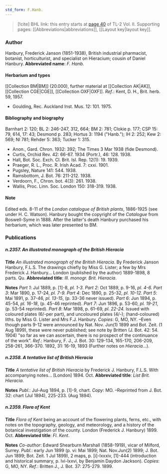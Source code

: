 ```yaml
---
std_form: F.Hanb.
---
```


> [!cite] BHL link: this entry starts at [page 40](https://www.biodiversitylibrary.org/page/33068282) of TL-2 Vol. II.
> Supporting pages: [[Abbreviations|abbreviations]], [[Layout key|layout key]].

### Author

Hanbury, Frederick Janson (1851-1938), British industrial pharmacist, botanist, horticulturist, and specialist on Hieracium; cousin of Daniel Hanbury. 
**Abbreviated name**: *F. Hanb.*

#### Herbarium and types

[[Collection BM|BM]] (20.000), further material at [[Collection AK|AK]], [[Collection CGE|CGE]], [[Collection OXF|OXF]].
*Ref*.: Kent, D. H., Brit. herb. 59, 1957.
- Goulding, Rec. Auckland Inst. Mus. 12: 101. 1975.

#### Bibliography and biography

Barnhart 2: 120; BL 2: 246-247, 312, 664; BM 2: 781; Clokie p. 177; CSP 15: 79, 614, 17: 43; Desmond p. 283; Hortus 3: 1194 ("Hanb."); IH 2: 252; Kew 2: 569; NI 781; Rehder 5: 363; Tucker 1: 315.
- Anon., Gard. Chron. 1932: 392; The Times 3 Mar 1938 (fide Desmond).
- Curtis, Orchid Rev. 42: 66-67. 1934 (Portr.), 46: 128. 1938.
- Hall, Bot. Soc. Exch. Cl. Brit. Isl. Rep. 12(1): 19. 1939.
- Praeger, R. L., Proc. R. Irish Acad. 7: cxxi. 1901.
- Pugsley, Nature 141: 544. 1938.
- Ramsbottom, J. Bot. 76: 211-212. 1938.
- Verdoorn, F., Chron. bot. 4(3): 261. 1938.
- Wallis, Proc. Linn. Soc. London 150: 318-319. 1938.

#### Note

Edited eds. 8-11 of the *London catalogue of British plants*, 1886-1925 (see under H. C. Watson). Hanbury bought the copyright of the *Catalogue* from Boswell-Syme in 1888. After the latter's death Hanbury purchased his herbarium, which was later presented to BM.

### Publications

##### n.2357. An illustrated monograph of the British Hieracia

**Title**
*An illustrated monograph of the British Hieracia*. By Frederick Janson Hanbury, F.L.S. The drawings chiefly by Miss G. Lister; a few by Mrs Frederick J. Hanbury... London (published by the author) 1889-1898, 8 parts. Qu.
**Abbreviated title**: *Ill. monogr. Brit. Hieracia*.

**Notes**
*Part 1*: Jul 1889, p. \[1\]-8, *pl. 1-3.*
*Part 2*: Oct 1889, p. 9-16, *pl. 4-6.*
*Part 3*: Mar 1890, p. 17-24, *pl. 7-9.*
*Part 4*: Dec 1890, p. 25-32, *pl. 10-12.*
*Part 5*: Mai 1891, p. 37-46, *pl. 13-15*, (p. 33-36 never issued).
*Part 6*: Jun 1894, p. 45-54, *pl. 16-18*, (p. 45-46 reprinted).
*Part 7*: Jun 1896, p. 53-60, *pl. 19-21*, (p. 53-54 reprinted).
*Part 8*: Mar 1898, p. 61-69, *pl. 22-24.*
Issued with coloured plates (6/-per part), and uncoloured plates (4/-); (hand-coloured) liths.
by Miss G. Lister and Mrs F.J. Hanbury. *Copies*: G, MO, NY. –Even though parts 9-12 were announced by Nat. Nov. Jun(1) 1899 and Bot. Zeit. (1 Aug 1899), these were never published; see note by Britten (J. Bot. 42: 54. 1904) "so far as we can ascertain, there is no prospect of the continuance of the work".
*Ref*.: Hanbury, F. J., J. Bot. 30: 129-134, 165-170, 206-209, 258-261, 366-370. 1892, 31: 16-19, 1893 (Further notes on *Hieracia*...).

##### n.2358. A tentative list of British Hieracia

**Title**
*A tentative list of British Hieracia* by Frederick J. Hanbury, F.L.S. With accompanying notes... \[London\] 1894. Oct.
**Abbreviated title**: *List Brit. Hieracia*.

**Notes**
*Publ*.: Jul-Aug 1894, p. \[1\]-9, chart. *Copy*: MO. –Reprinted from J. Bot. 32: chart (Jul 1894), 225-233. (Aug 1894).

##### n.2359. Flora of Kent

**Title**
*Flora of Kent* being an account of the flowering plants, ferns, etc., with notes on the topography, geology, and meteorology, and a history of the botanical investigation of the county. London (Frederick J. Hanbury) 1899. Oct.
**Abbreviated title**: *Fl. Kent*.

**Notes**
*Co-author*: Edward Shearburn Marshall (1858-1919), vicar of Milford, Surrey.
*Publ*.: early Jun 1899 (p. vi: Mai 1899; Nat. Nov.Jun(2) 1899; J. Bot. Jun 1899; Bot. Zeit. 1 Jul 1899), 2 maps, p. \[i\]-lxxxiv, \[1\]-444 (introduction and historical summary, p. lvi-lxxvi, by Benjamin Daydon Jackson). *Copies*: G, MO, NY.
*Ref*.: Britten J., J. Bot. 37: 275-279. 1899.

